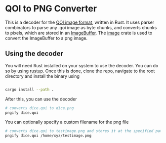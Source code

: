 # QOI to PNG Converter

This is a decoder for the [QOI image format](https://qoiformat.org), written in Rust. It uses parser combinators to parse any .qoi image as byte chunks, and converts chunks to pixels, which are stored in an [ImageBuffer](https://docs.rs/image/0.24.6/image/struct.ImageBuffer.html). The [image](https://crates.io/crates/image) crate is used to convert the ImageBuffer to a png image.

## Using the decoder

You will need Rust installed on your system to use the decoder. You can do so by using [rustup](https://rustup.rs). Once this is done, clone the repo, navigate to the root directory and install the binary using

```bash

cargo install --path .
```

After this, you can use the decoder

```bash
# converts dice.qoi to dice.png
pngify dice.qoi
```

You can optionally specify a custom filename for the png file

```bash
# converts dice.qoi to testimage.png and stores it at the specified path
pngify dice.qoi /home/xyz/testimage.png
```

